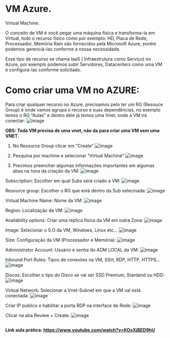 # VM Azure.

 Virtual Machine.

  O conceito de VM é você pegar uma máquina física e transforma-la em Virtual, todo o recurso físico como por exemplo: HD, Placa de Rede, Processador, Memória Ram são fornecidos pela Microsoft Azure, porém podemos gerenciá-las conforme a nossa necessidade.

 Esse tipo de recurso se chama IaaS ( Infraestrutura como Serviço) no Azure, por exemplo podemos subir Servidores, Datacenters como uma VM e configura-las conforme solicitado.

# Como criar uma VM no AZURE:

 Para criar qualquer recurso no Azure, precisamos pelo ter um RG (Resouce Group) é onde vamos agrupa o recurso e suas dependências, no exemplo temos o RG “Aulas” e dentro dele já temos uma Vnet, onde a VM irá conectar:
![image](https://user-images.githubusercontent.com/119356073/220225147-53f413d7-98e3-496c-8e4d-5daa398204c6.png)

**OBS: Toda VM precisa de uma vnet, não da para criar uma VM sem uma VNET.**

1. No Resource Group clicar em “Create”
![image](https://user-images.githubusercontent.com/119356073/220225195-fbeefe50-761d-4d72-a099-56d82d406c88.png)

2. Pesquina por machine e selecionar “Virtual Machine”
![image](https://user-images.githubusercontent.com/119356073/220225236-abdc1ef9-e993-45fa-80c0-d472f8b9c709.png)

3. Precimos preencher algumas informações importantes em algumas abas na hora da criação da VM:
![image](https://user-images.githubusercontent.com/119356073/220225279-370bc76a-5739-4d79-8127-8127ca61850d.png)
     
 Subscription: Escolher em qual Subs será criado a VM:
![image](https://user-images.githubusercontent.com/119356073/220225308-d14e47cb-5734-4c0c-99d6-51275242d3cd.png)

Resource group: Escolher o RG que está dentro da Sub selecinada:
![image](https://user-images.githubusercontent.com/119356073/220225368-512b61e3-0cd0-4e3a-a180-2408996cce27.png)

Virtual Machine Name: Nome da VM:
![image](https://user-images.githubusercontent.com/119356073/220225429-e19e9b77-aa91-4fd6-a969-57562e89ce94.png)

Region: Localização da VM:
![image](https://user-images.githubusercontent.com/119356073/220225468-2b4f22bb-a83a-48cb-b865-02c39fef4620.png)

Availability options: Criar uma réplica física da VM em outra Zona:
![image](https://user-images.githubusercontent.com/119356073/220225506-32f3a9dc-1c69-4afa-8095-212f64fd71cf.png)

Image: Selecionar o S.O da VM, Windows, Linux etc…
![image](https://user-images.githubusercontent.com/119356073/220225582-d5c0ef5a-2d32-4f43-82a8-aca5d17b5518.png)

Size: Configuração da VM (Processador e Memória):
![image](https://user-images.githubusercontent.com/119356073/220225606-9115ea9b-e153-40ef-bf49-da62567e5134.png)

Administrator Account: Usuário e senha do ADM LOCAL da VM:
![image](https://user-images.githubusercontent.com/119356073/220225643-5fd28dbb-eb53-4830-a85e-835b0d751ea9.png)

Inbound Port Rules: Tipos de conexões na VM, SSH, RDP, HTTP, HTTPS…
![image](https://user-images.githubusercontent.com/119356073/220225677-10109226-c959-44cf-8683-43539b84e406.png)

Discos: Escolher o tipo do Disco se vai ser SSD Premium, Stardand ou HDD:
![image](https://user-images.githubusercontent.com/119356073/220225729-23f4ab31-33e6-42e6-b30a-0aeb452131e2.png)

Virtual Network: Selecionar a Vnet-Subnet em que a VM vai está conectada:
![image](https://user-images.githubusercontent.com/119356073/220225777-a32481be-09e6-4bf8-9b59-d59b21274f09.png)

Criar IP publico e habilitar a porta RDP na interface de Rede:
![image](https://user-images.githubusercontent.com/119356073/220225827-af92c132-5801-4a0e-834f-7add47d25c2e.png)

Clicar na aba Review + Create:
![image](https://user-images.githubusercontent.com/119356073/220225865-cce68017-e5f1-45eb-8f6b-9a2c91154640.png)
##
**Link aula prática: https://www.youtube.com/watch?v=KOsXjBED9hU**








